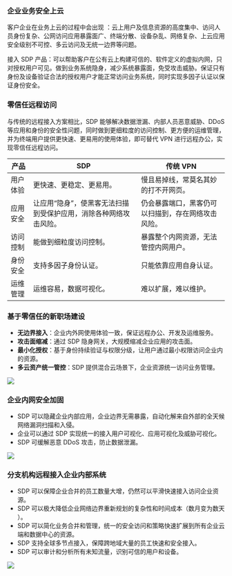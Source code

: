 
### 企业业务安全上云
客户企业在业务上云的过程中会出现 ：云上用户及信息资源的高度集中、访问人员身份复杂、公网访问应用暴露面广、终端分散、设备杂乱、网络复杂、上云应用安全级别不可控、多云访问及无统一边界等问题。

接入 SDP 产品：可以帮助客户在公有云上构建可信的、软件定义的虚拟内网，只对授权用户可见。做到业务系统隐身，减少系统暴露面，免受攻击威胁。保证只有身份及设备验证合法的授权用户才能正常访问业务系统，同时实现多因子认证以保证身份安全。


### 零信任远程访问
与传统的远程接入方案相比，SDP 能够解决数据泄漏、内部人员恶意威胁、DDoS 等应用和身份的安全性问题，同时做到更细粒度的访问控制、更方便的运维管理，并为终端用户提供更快速、更易用的使用体验，即可替代 VPN 进行远程办公，实现零信任远程访问。

| 产品 | SDP | 传统 VPN |
|---------|---------|---------|
| 用户体验 | 更快速、更稳定、更易用。 | 慢且易掉线，常莫名其妙的打不开网页。 |
|应用安全|让应用“隐身”，使黑客无法扫描到受保护应用，消除各种网络攻击风险。|仍会暴露端口，黑客仍可以扫描到，存在网络攻击风险。|
|访问控制|能做到细粒度访问控制。|暴露整个内网资源，无法管控内网用户。|
|身份安全|支持多因子身份认证。|只能依靠应用自身认证。|
|运维管理|运维容易，数据可视化。|难以扩展，难以维护。|



### 基于零信任的新职场建设
- **无边界接入**：企业内外网使用体验一致，保证远程办公、开发及运维服务。
- **攻击面缩减**：通过 SDP 隐身网关，大规模缩减企业应用的攻击面。
- **最小化授权**：基于身份持续验证与权限分级，让用户通过最小权限访问企业内的资源。
- **多云资产统一管控**：SDP 提供混合云场景下，企业资源统一访问业务管理。

![](https://main.qcloudimg.com/raw/7e6e080687ad6f07c2f76d33f94ab5a6.png)


### 企业内网安全加固
- SDP 可以隐藏企业内部应用，企业边界无需暴露，自动化解来自外部的全天候网络漏洞扫描和入侵。
- 企业可以通过 SDP 实现统一的接入用户可视化、应用可视化及威胁可视化。
- SDP 可缓解恶意 DDoS 攻击，防止数据泄漏。

![](https://main.qcloudimg.com/raw/564d39dc88db81b313441131afeed83f.png)
### 分支机构远程接入企业内部系统

- SDP 可以保障企业合并的员工数量大增，仍然可以平滑快速接入访问企业资源。
- SDP 可以极大降低企业网络边界重新规划的复杂性和时间成本（数月变为数天 ）。
- SDP 可以简化业务合并和管理，统一的安全访问和策略快速扩展到所有企业云端和数据中心的资源。
- SDP 支持全球多节点接入，保障跨地域大量的员工快速和安全接入。
- SDP 可以审计和分析所有未知流量，识别可信的用户和设备。

![](https://main.qcloudimg.com/raw/43e2c4766064faaf6965dc9221e8063c.png)
